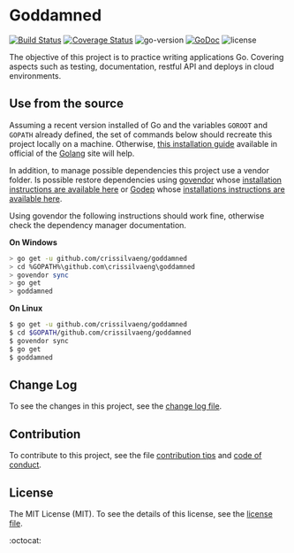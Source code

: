 # Goddamned

[![Build Status](https://travis-ci.org/crissilvaeng/goddamned.svg?branch=master)](https://travis-ci.org/crissilvaeng/goddamned) [![Coverage Status](https://coveralls.io/repos/github/crissilvaeng/goddamned/badge.svg?branch=master)](https://coveralls.io/github/crissilvaeng/goddamned?branch=master) ![go-version](https://img.shields.io/badge/go%20version-1.7-orange.svg) [![GoDoc](https://godoc.org/github.com/crissilvaeng/goddamned?status.svg)](https://godoc.org/github.com/crissilvaeng/goddamned) ![license](https://img.shields.io/badge/license-MIT-blue.svg)

The objective of this project is to practice writing applications Go. Covering aspects such as testing, documentation, restful API and deploys in cloud environments.

## Use from the source

Assuming a recent version installed of Go and the variables `GOROOT` and `GOPATH` already defined, the set of commands below should recreate this project locally on a machine. Otherwise, [this installation guide](https://golang.org/doc/install) available in official of the [Golang](https://golang.org) site will help.

In addition, to manage possible dependencies this project use a vendor folder. Is possible restore dependencies using [govendor](https://github.com/kardianos/govendor) whose [installation instructions are available here](https://github.com/kardianos/govendor) or [Godep](https://github.com/tools/godep) whose [installations instructions are available here](https://github.com/tools/godep).

Using govendor the following instructions should work fine, otherwise check the dependency manager documentation.

**On Windows**

```bash
> go get -u github.com/crissilvaeng/goddamned
> cd %GOPATH%\github.com\crissilvaeng\goddamned
> govendor sync
> go get
> goddamned
```

**On Linux**

```bash
$ go get -u github.com/crissilvaeng/goddamned
$ cd $GOPATH/github.com/crissilvaeng/goddamned
$ govendor sync
$ go get
$ goddamned
```

## Change Log

To see the changes in this project, see the [change log file](CHANGELOG.md).

## Contribution

To contribute to this project, see the file [contribution tips](CONTRIBUTING.md) and [code of conduct](CONDUCT.md).

## License

The MIT License (MIT). To see the details of this license, see the [license file](LICENSE.md).

:octocat: